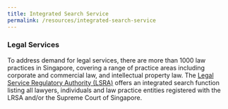 ```yaml
---
title: Integrated Search Service 
permalink: /resources/integrated-search-service
---
```


### Legal Services 

To address demand for legal services, there are more than 1000 law practices in Singapore, covering a range of practice areas including corporate and commercial law, and intellectual property law. The [Legal Service Regulatory Authority (LSRA)](https://eservices.mlaw.gov.sg/lsra/search-lawyer-or-law-firm/) offers an integrated search function listing all lawyers, individuals and law practice entities registered with the LRSA and/or the Supreme Court of Singapore. 
